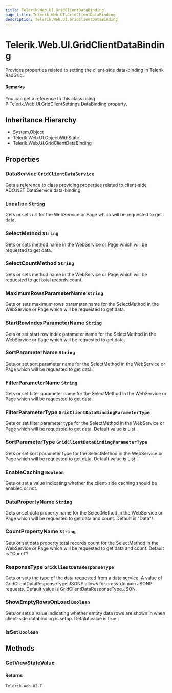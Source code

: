 ```yaml
---
title: Telerik.Web.UI.GridClientDataBinding
page_title: Telerik.Web.UI.GridClientDataBinding
description: Telerik.Web.UI.GridClientDataBinding
---
```


# Telerik.Web.UI.GridClientDataBinding

Provides properties related to setting the client-side data-binding in
            Telerik RadGrid.

#### Remarks
You can get a reference to this class using
                P:Telerik.Web.UI.GridClientSettings.DataBinding property.

## Inheritance Hierarchy

* System.Object
* Telerik.Web.UI.ObjectWithState
* Telerik.Web.UI.GridClientDataBinding

## Properties

###  DataService `GridClientDataService`

Gets a reference to  class providing properties
                related to client-side ADO.NET DataService data-binding.

###  Location `String`

Gets or sets url for the WebService or Page which will be requested to get data.

###  SelectMethod `String`

Gets or sets method name in the WebService or Page which will be requested to get data.

###  SelectCountMethod `String`

Gets or sets method name in the WebService or Page which will be requested to get total records count.

###  MaximumRowsParameterName `String`

Gets or sets maximum rows parameter name for the SelectMethod in the WebService or Page which will be requested to get data.

###  StartRowIndexParameterName `String`

Gets or set start row index parameter name for the SelectMethod in the WebService or Page which will be requested to get data.

###  SortParameterName `String`

Gets or set sort parameter name for the SelectMethod in the WebService or Page which will be requested to get data.

###  FilterParameterName `String`

Gets or set filter parameter name for the SelectMethod in the WebService or Page which will be requested to get data.

###  FilterParameterType `GridClientDataBindingParameterType`

Gets or set filter parameter type for the SelectMethod in the WebService or Page which will be requested to get data. Default value is List.

###  SortParameterType `GridClientDataBindingParameterType`

Gets or set sort parameter type for the SelectMethod in the WebService or Page which will be requested to get data. Default value is List.

###  EnableCaching `Boolean`

Gets or set a value indicating whether the client-side caching should be enabled or not.

###  DataPropertyName `String`

Gets or set data property name for the SelectMethod in the WebService or Page which will be requested to get data and count. Default is "Data"!

###  CountPropertyName `String`

Gets or set data property total records count for the SelectMethod in the WebService or Page which will be requested to get data and count. Default is "Count"!

###  ResponseType `GridClientDataResponseType`

Gets or sets the type of the data requested from a data service. A value of 
            GridClientDataResponseType.JSONP allows for cross-domain JSONP requests.
            Default value is GridClientDataResponseType.JSON.

###  ShowEmptyRowsOnLoad `Boolean`

Gets or sets a value indicating whether empty data rows are shown in
             when client-side databinding is setup. Defalut value is true.

###  IsSet `Boolean`

## Methods

###  GetViewStateValue

#### Returns

`Telerik.Web.UI.T` 

